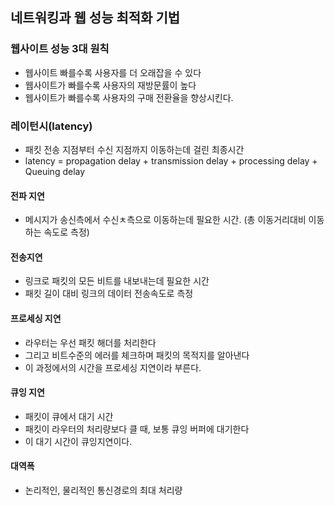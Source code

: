 ## 네트워킹과 웹 성능 최적화 기법

### 웹사이트 성능 3대 원칙 
* 웹사이트 빠를수록 사용자를 더 오래잡을 수 있다
* 웹사이트가 빠를수록 사용자의 재방문률이 높다
* 웹사이트가 빠를수록 사용자의 구매 전환율을 향상시킨다.

### 레이턴시(latency)
* 패킷 전송 지점부터 수신 지점까지 이동하는데 걸린 최종시간
* latency = propagation delay + transmission delay + processing delay + Queuing delay

#### 전파 지연
 * 메시지가 송신측에서 수신ㅊ측으로 이동하는데 필요한 시간. (총 이동거리대비 이동하는 속도로 측정)
 
#### 전송지연 
* 링크로 패킷의 모든 비트를 내보내는데 필요한 시간
* 패킷 길이 대비 링크의 데이터 전송속도로 측정

#### 프로세싱 지연 
* 라우터는 우선 패킷 해더를 처리한다
* 그리고 비트수준의 에러를 체크하며 패킷의 목적지를 알아낸다
* 이 과정에서의 시간을 프로세싱 지연이라 부른다.

#### 큐잉 지연
* 패킷이 큐에서 대기 시간
* 패킷이 라우터의 처리량보다 클 때, 보통 큐잉 버퍼에 대기한다
* 이 대기 시간이 큐잉지연이다.

#### 대역폭
* 논리적인, 물리적인 통신경로의 최대 처리량
